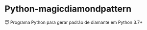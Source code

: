# Python-magicdiamondpattern
:innocent: Programa Python para gerar padrão de diamante em Python 3.7+
